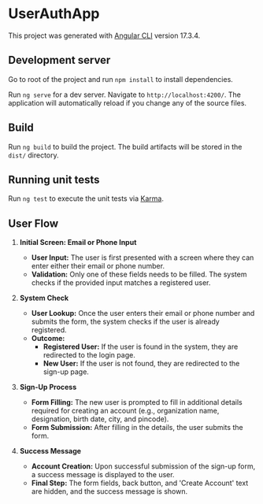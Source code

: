# UserAuthApp

This project was generated with [Angular CLI](https://github.com/angular/angular-cli) version 17.3.4.

## Development server

Go to root of the project and run `npm install` to install dependencies.

Run `ng serve` for a dev server. Navigate to `http://localhost:4200/`. The application will automatically reload if you change any of the source files.

## Build

Run `ng build` to build the project. The build artifacts will be stored in the `dist/` directory.

## Running unit tests

Run `ng test` to execute the unit tests via [Karma](https://karma-runner.github.io).


## User Flow

1. **Initial Screen: Email or Phone Input**
    - **User Input:** The user is first presented with a screen where they can enter either their email or phone number.
    - **Validation:** Only one of these fields needs to be filled. The system checks if the provided input matches a registered user.

2. **System Check**
    - **User Lookup:** Once the user enters their email or phone number and submits the form, the system checks if the user is already registered.
    - **Outcome:**
        - **Registered User:** If the user is found in the system, they are redirected to the login page.
        - **New User:** If the user is not found, they are redirected to the sign-up page.

3. **Sign-Up Process**
    - **Form Filling:** The new user is prompted to fill in additional details required for creating an account (e.g., organization name, designation, birth date, city, and pincode).
    - **Form Submission:** After filling in the details, the user submits the form.

4. **Success Message**
    - **Account Creation:** Upon successful submission of the sign-up form, a success message is displayed to the user.
    - **Final Step:** The form fields, back button, and 'Create Account' text are hidden, and the success message is shown.
